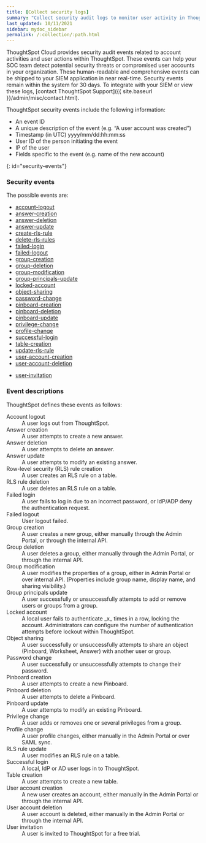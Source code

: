 ```yaml
---
title: [Collect security logs]
summary: "Collect security audit logs to monitor user activity in ThoughtSpot and increase your system security."
last_updated: 10/11/2021
sidebar: mydoc_sidebar
permalink: /:collection/:path.html
---
```


ThoughtSpot Cloud provides security audit events related to account activities and user actions within ThoughtSpot. These events can help your SOC team detect potential security threats or compromised user accounts in your organization. These human-readable and comprehensive events can be shipped to your SIEM application in near real-time. Security events remain within the system for 30 days. To integrate with your SIEM or view these logs, [contact ThoughtSpot Support]({{ site.baseurl }}/admin/misc/contact.html).

ThoughtSpot security events include the following information:

- An event ID
- A unique description of the event (e.g. “A user account was created”)
- Timestamp (in UTC) yyyy/mm/dd:hh:mm:ss
- User ID of the person initiating the event
- IP of the user
- Fields specific to the event (e.g. name of the new account)

{: id="security-events"}
### Security events

The possible events are:

- [account-logout](#logout-successful)
- [answer-creation](#create-answer)
- [answer-deletion](#delete-answers)
- [answer-update](#update-answers)
- [create-rls-rule](#create-rls-rule)
- [delete-rls-rules](#delete-rls-rules)
- [failed-login](#login-failed)
- [failed-logout](#logout-failed)
- [group-creation](#user-groups-created)
- [group-deletion](#user-groups-deleted)
- [group-modification](#user-group-modified)
- [group-principals-update](#principals-in-group-update)
- [locked-account](#account-locked)
- [object-sharing](#share-objects)
- [password-change](#update-password)
- [pinboard-creation](#create-pinboard)
- [pinboard-deletion](#delete-pinboards)
- [pinboard-update](#update-pinboards)
- [privilege-change](#privilege-changes)
- [profile-change](#users-modified)
- [successful-login](#login-successful)
- [table-creation](#create-tables)
- [update-rls-rule](#update-rls-rule)
- [user-account-creation](#users-created)
- [user-account-deletion](#users-deleted)
<!--
- [user-group-change](#user-group-change)-->
- [user-invitation](#user-invited)

### Event descriptions

ThoughtSpot defines these events as follows:

<dl>
<dlentry id="logout-successful">
 <dt>Account logout</dt>
 <dd>A user logs out from ThoughtSpot.</dd>
</dlentry>
<dlentry id="create-answer">
 <dt>Answer creation</dt>
 <dd>A user attempts to create a new answer.</dd>
</dlentry>
<dlentry id="delete-answers">
 <dt>Answer deletion</dt>
 <dd>A user attempts to delete an answer.</dd>
</dlentry>
<dlentry id="update-answers">
 <dt>Answer update</dt>
 <dd>A user attempts to modify an existing answer.</dd>
</dlentry>
<dlentry id="create-rls-rule">
 <dt>Row-level security (RLS) rule creation</dt>
 <dd>A user creates an RLS rule on a table.</dd>
</dlentry>
<dlentry id="delete-rls-rules">
 <dt>RLS rule deletion</dt>
 <dd>A user deletes an RLS rule on a table.</dd>
</dlentry>
<dlentry id="login-failed">
 <dt>Failed login</dt>
 <dd>A user fails to log in due to an incorrect password, or IdP/ADP deny the authentication request.</dd>
</dlentry>
<dlentry id="logout-failed">
 <dt>Failed logout</dt>
 <dd>User logout failed.</dd>
</dlentry>
<dlentry id="user-groups-created">
 <dt>Group creation</dt>
 <dd>A user creates a new group, either manually through the Admin Portal, or through the internal API.</dd>
</dlentry>
<dlentry id="user-groups-deleted">
 <dt>Group deletion</dt>
 <dd>A user deletes a group, either manually through the Admin Portal, or through the internal API.</dd>
</dlentry>
<dlentry id="group-modification">
 <dt>Group modification</dt>
 <dd>A user modifies the properties of a group, either in Admin Portal or over internal API. (Properties include group name, display name, and sharing visibility.)</dd>
</dlentry>
<dlentry id="principals-in-group-update">
 <dt>Group principals update</dt>
 <dd>A user successfully or unsuccessfully attempts to add or remove users or groups from a group.</dd>
</dlentry>
<dlentry id="account-locked">
 <dt>Locked account</dt>
 <dd>A local user fails to authenticate _x_ times in a row, locking the account. Administrators can configure the number of authentication attempts before lockout within ThoughtSpot.</dd>
</dlentry>
<!--
<dlentry id="object-creation">
 <dt>Object creation</dt>
 <dd>A user creates a new object (pinboard, worksheet, answer, etc.) in ThoughtSpot.</dd>
</dlentry>
<dlentry id="object-deletion">
 <dt>Object deletion</dt>
 <dd>A user successfully or unsuccessfully attempts to delete an object (pinboard, worksheet, answer).</dd>
</dlentry>
<dlentry id="object-modification">
 <dt>Object modification</dt>
 <dd>A user successfully or unsuccessfully attempts to change the properties of an object.</dd>
</dlentry>
-->
<dlentry id="share-objects">
 <dt>Object sharing</dt>
 <dd>A user successfully or unsuccessfully attempts to share an object (Pinboard, Worksheet, Answer) with another user or group.</dd>
</dlentry>
<dlentry id="update-password">
 <dt>Password change</dt>
 <dd>A user successfully or unsuccessfully attempts to change their password.</dd>
</dlentry>
<dlentry id="create-pinboard">
 <dt>Pinboard creation</dt>
 <dd>A user attempts to create a new Pinboard.</dd>
</dlentry>
<dlentry id="delete-pinboards">
 <dt>Pinboard deletion</dt>
 <dd>A user attempts to delete a Pinboard.</dd>
</dlentry>
<dlentry id="update-pinboards">
 <dt>Pinboard update</dt>
 <dd>A user attempts to modify an existing Pinboard.</dd>
</dlentry>
<dlentry id="privilege-changes">
 <dt>Privilege change</dt>
 <dd>A user adds or removes one or several privileges from a group.</dd>
</dlentry>
<dlentry id="users-modified">
 <dt>Profile change</dt>
 <dd>A user profile changes, either manually in the Admin Portal or over SAML sync.</dd>
</dlentry>
<dlentry id="update-rls-rule">
<dt>RLS rule update</dt>
<dd>A user modifies an RLS rule on a table.</dd>
</dlentry>
<dlentry id="login-successful">
  <dt>Successful login</dt>
  <dd>A local, IdP or AD user logs in to ThoughtSpot.</dd>
 </dlentry>
 <dlentry id="create-tables">
  <dt>Table creation</dt>
  <dd>A user attempts to create a new table.</dd>
 </dlentry>
 <dlentry id="users-created">
  <dt>User account creation</dt>
  <dd>A new user creates an account, either manually in the Admin Portal or through the internal API.</dd>
 </dlentry>
 <dlentry id="users-deleted">
  <dt>User account deletion</dt>
  <dd>A user account is deleted, either manually in the Admin Portal or through the internal API.</dd>
 </dlentry>
<!--
 <dlentry id="user-group-change">
  <dt>User group change</dt>
  <dd>A successful or unsuccessful attempt to change the user list to a group by adding or removing members.</dd>
-->
 </dlentry>
 <dlentry id="user-invited">
  <dt>User invitation</dt>
  <dd>A user is invited to ThoughtSpot for a free trial.</dd>
 </dlentry>
</dl>


<!--
ThoughtSpot includes a number of management tools, monitoring applications, and automated processes to support system security. System security includes managing access and privileges, audit logs, security policies, and Linux OS installed package updates.

## Audit logs

There are several ways you can view audit log information in ThoughtSpot. You can see recent events in the Control Center or view more detailed audit logs using tscli. Administrators can view audit logs of configuration changes users have made to ThoughtSpot in these ways:

- Monitor events from the [Control Center]({{ site.baseurl }}/admin/system-monitor/monitor-pinboards.html#).
- Generate audit log reports through the `tscli` command.


You can access an audit log of cluster events through tscli. You can also access information on cluster updates, configurations, data loading and metadata events.

Use the `tscli event list` command to return an audit list of events from the cluster. The syntax is:

```
tscli event list
   [--include <all|config|notification>]
   [--since <hours,minutes,days>
   | --from <yyyymmdd-HH:MM>
   --to <yyyymmdd-HH:MM>]
   [--detail]
   [--summary_contains
   <'string1'| 'string2' ...>]
   [--detail_contains
   <'string1'| 'string2' ...>]
   [--attributes
   <key1='value1'|
   key2='value2' ...>]
```

Optional parameters are:

| Parameter | Description |
|---------------|---------------------|
| `--include` | Specifies the type of events to include, and can be `all`, `config`, or `notification`. |
| `--detail` | Returns the events in a detail format rather than a tabular summary, which is the default. |
| `--summary_contains <'string1' | 'string2' ...>` | Specifies a string to check for in the event summary. Enclose strings in single quotes, and separate multiple strings with &pipe;. Events that match all specified strings will be returned. |
| `--detail_contains <'string1'| 'string2' ...>` | Specifies a string to check for in the detail. Enclose strings in single quotes, and separate multiple strings with `|` (pipe symbol). Events that match all specified strings will be returned.|
| `--attributes <key1='value1' &pipe; key2='value2' ...>` | Specifies attributes to match as key=value pairs. Separate multiple attributes with `|` (pipe symbol). Events that match all specified key/value pairs will be returned. Put single quotes around the value(s). |

And a time window made up of either:

- `--since <hours,minutes,days>` is a time in the past for where the event audit begins, ending at the present time. Specify a human readable duration string, e.g. 4h (4 hours), 30m (30 minutes), 1d (1 day).

Or both:

- `--from <yyyymmdd-HH:MM>` is a timestamp for where to begin the event audit. It must be of the form: yyyymmdd-HH:MM.
- `--to <yyyymmdd-HH:MM>` is a timestamp for where to end the event audit. It must be of the form: yyyymmdd-HH:MM.

To get audit logs:

1. Log in to the Linux shell using SSH.
2. Issue the `tscli event list` command, with the desired parameters, for example:

    ```
    $ tscli event list
       --include config
       --since 24 hours
    ```


## Security policies

Security policies are the principles and processes ThoughtSpot uses in development to ensure a product that conforms to security standards. Security policies ensure a secure product with each release. When a release is in development, each build is tested using Qualys Network Security and Vulnerability Management Suite. Issues and vulnerabilities are fixed proactively, based on the results.

The ThoughtSpot Engineering and ThoughtSpot Support teams are notified of Common Vulnerabilities and Exposures (CVEs), so they can patch OS packages proactively as well. You can view installed packages along with their version numbers at any time, in order to see if you require an update to ThoughtSpot.

Whenever a CVE is identified, and an OS package needs to be updated, the next patch release will include the patch or update. You can view installed Linux packages at any time, along with the version numbers of the installed packages.

## Third-party security software for security, governance, and monitoring of ThoughtSpot

You can install supported [third-party security and monitoring software]({{ site.baseurl}}/admin/data-security/about-secure-monitor-sw.html#) on a ThoughtSpot cluster.
-->
